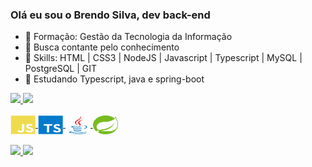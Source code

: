 ### Olá eu sou o Brendo Silva, dev back-end

- 📖 Formação: Gestão da Tecnologia da Informação
- 📒 Busca contante pelo conhecimento
- 📌 Skills: HTML | CSS3 | NodeJS | Javascript | Typescript | MySQL | PostgreSQL | GIT
- 🌱 Estudando Typescript, java e spring-boot

<div>
  <a href="https://github.com/brendosilva">
    <img height="180em" src="https://github-readme-stats.vercel.app/api?username=brendosilva&show_icons=true&theme=dracula&include_all_commits=true&count_private=true"/>
    <img height="180em" src="https://github-readme-stats.vercel.app/api/top-langs/?username=brendosilva&layout=compact&langs_count=7&theme=dracula"/>
</div>
 
<div>
  <div style="display: inline_block"><br>
  <img align="center" alt="brendo-Js" height="30" width="40" src="https://raw.githubusercontent.com/devicons/devicon/master/icons/javascript/javascript-plain.svg">
  <img align="center" alt="brendo-Ts" height="30" width="40" src="https://raw.githubusercontent.com/devicons/devicon/master/icons/typescript/typescript-plain.svg">
  <img align= "center" alt"brendo-java" height="30" width="40" src="https://github.com/devicons/devicon/blob/master/icons/java/java-original.svg">
  <img align= "center" alt"brendo-java" height="30" width="40" src="https://github.com/devicons/devicon/blob/master/icons/spring/spring-original.svg">
       
    
</div>  
  
  
  <br>
<div>
  <a href="mailto:breendo.01@gmail.com"><img src="https://img.shields.io/badge/Gmail-D14836?style=for-the-badge&logo=gmail&logoColor=white" target="blank">
  <a href="https://www.linkedin.com/in/brendo-silva" target="_blank"><img src="https://img.shields.io/badge/-LinkedIn-%230077B5?style=for-the-badge&logo=linkedin&logoColor=white" target="_blank"></a>
</div>


